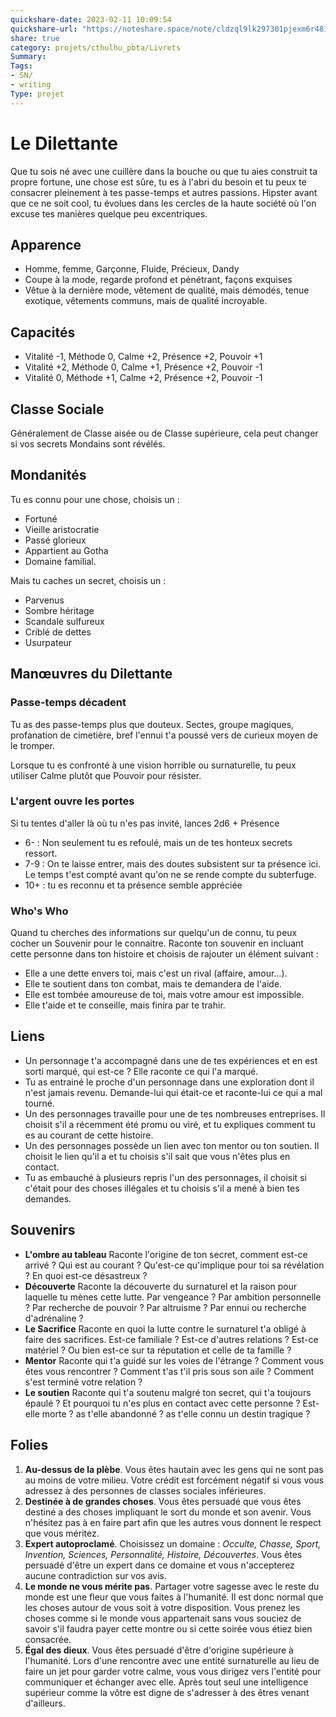 ```yaml
---
quickshare-date: 2023-02-11 10:09:54
quickshare-url: "https://noteshare.space/note/cldzql9lk297301pjexm6r481#3NGEzCCsYTrIXZLmhlF9ckYQQsnrhCHXhwkRfEwet7U"
share: true 
category: projets/cthulhu_pbta/Livrets
Summary: 
Tags:
- SN/
- writing
Type: projet
---
```

# Le Dilettante

Que tu sois né avec une cuillère dans la bouche ou que tu aies construit ta propre fortune, une chose est sûre, tu es à l'abri du besoin et tu peux te consacrer pleinement à tes passe-temps et autres passions. Hipster avant que ce ne soit cool, tu évolues dans les cercles de la haute société où l'on excuse tes manières quelque peu excentriques.

## Apparence

- Homme, femme, Garçonne, Fluide, Précieux, Dandy
- Coupe à la mode, regarde profond et pénétrant, façons exquises
- Vêtue à la dernière mode, vêtement de qualité, mais démodés, tenue exotique, vêtements communs, mais de qualité incroyable.

## Capacités

- Vitalité -1, Méthode 0, Calme +2, Présence +2, Pouvoir +1
- Vitalité +2, Méthode 0, Calme +1, Présence +2, Pouvoir -1
- Vitalité 0, Méthode +1, Calme +2, Présence +2, Pouvoir -1

## Classe Sociale

Généralement de Classe aisée ou de Classe supérieure, cela peut changer si vos secrets Mondains sont révélés.

## Mondanités

Tu es connu pour une chose, choisis un :

- Fortuné
- Vieille aristocratie
- Passé glorieux
- Appartient au Gotha
- Domaine familial.

Mais tu caches un secret, choisis un :

- Parvenus
- Sombre héritage
- Scandale sulfureux
- Criblé de dettes
- Usurpateur

## Manœuvres du Dilettante

### Passe-temps décadent

Tu as des passe-temps plus que douteux. Sectes, groupe magiques, profanation de cimetière, bref l'ennui t'a poussé vers de curieux moyen de le tromper.

Lorsque tu es confronté à une vision horrible ou surnaturelle, tu peux utiliser Calme plutôt que Pouvoir pour résister.

### L'argent ouvre les portes

Si tu tentes d'aller là où tu n'es pas invité, lances 2d6 + Présence

- 6- : Non seulement tu es refoulé, mais un de tes honteux secrets ressort.
- 7-9 : On te laisse entrer, mais des doutes subsistent sur ta présence ici. Le temps t'est compté avant qu'on ne se rende compte du subterfuge.
- 10+ : tu es reconnu et ta présence semble appréciée

### Who's Who

Quand tu cherches des informations sur quelqu'un de connu, tu peux cocher un Souvenir pour le connaitre.
Raconte ton souvenir en incluant cette personne dans ton histoire et choisis de rajouter un élément suivant :

- Elle a une dette envers toi, mais c'est un rival (affaire, amour…).
- Elle te soutient dans ton combat, mais te demandera de l'aide.
- Elle est tombée amoureuse de toi, mais votre amour est impossible.
- Elle t'aide et te conseille, mais finira par te trahir.

## Liens

- Un personnage t'a accompagné dans une de tes expériences et en est sorti marqué, qui est-ce ? Elle raconte ce qui l'a marqué.
- Tu as entrainé le proche d'un personnage dans une exploration dont il n'est jamais revenu. Demande-lui qui était-ce et raconte-lui ce qui a mal tourné.
- Un des personnages travaille pour une de tes nombreuses entreprises. Il choisit s'il a récemment été promu ou viré, et tu expliques comment tu es au courant de cette histoire.
- Un des personnages possède un lien avec ton mentor ou ton soutien. Il choisit le lien qu'il a et tu choisis s'il sait que vous n'êtes plus en contact.
- Tu as embauché à plusieurs repris l'un des personnages, il choisit si c'était pour des choses illégales et tu choisis s'il a mené à bien tes demandes.

## Souvenirs

- **L'ombre au tableau**
Raconte l'origine de ton secret, comment est-ce arrivé ? Qui est au courant ? Qu'est-ce qu'implique pour toi sa révélation ? En quoi est-ce désastreux ?
- **Découverte**
Raconte la découverte du surnaturel et la raison pour laquelle tu mènes cette lutte. Par vengeance ? Par ambition personnelle ? Par recherche de pouvoir ? Par altruisme ? Par ennui ou recherche d'adrénaline ?
- **Le Sacrifice**
Raconte en quoi la lutte contre le surnaturel t'a obligé à faire des sacrifices. Est-ce familiale ? Est-ce d'autres relations ? Est-ce matériel ? Ou bien est-ce sur ta réputation et celle de ta famille ?
- **Mentor**
  Raconte qui t'a guidé sur les voies de l'étrange ? Comment vous êtes vous rencontrer ? Comment t'as t'il pris sous son aile ? Comment s'est terminé votre relation ?
- **Le soutien**
  Raconte qui t'a soutenu malgré ton secret, qui t'a toujours épaulé ? Et pourquoi tu n'es plus en contact avec cette personne ? Est-elle morte ? as t'elle abandonné ? as t'elle connu un destin tragique ?

## Folies

1. **Au-dessus de la plèbe**.
Vous êtes hautain avec les gens qui ne sont pas au moins de votre milieu. Votre crédit est forcément négatif si vous vous adressez à des personnes de classes sociales inférieures.
2. **Destinée à de grandes choses**.
Vous êtes persuadé que vous êtes destiné a des choses impliquant le sort du monde et son avenir. Vous n'hésitez pas à en faire part afin que les autres vous donnent le respect que vous méritez.
3. **Expert autoproclamé**.
Choisissez un domaine : _Occulte, Chasse, Sport, Invention, Sciences, Personnalité, Histoire, Découvertes_. Vous êtes persuadé d'être un expert dans ce domaine et vous n'accepterez aucune contradiction sur vos avis.
4. **Le monde ne vous mérite pas**.
Partager votre sagesse avec le reste du monde est une fleur que vous faites à l'humanité. Il est donc normal que les choses autour de vous soit à votre disposition. Vous prenez les choses comme si le monde vous appartenait sans vous souciez de savoir s'il faudra payer cette montre ou si cette soirée vous étiez bien consacrée.
5. **Égal des dieux**.
Vous êtes persuadé d'être d'origine supérieure à l'humanité. Lors d'une rencontre avec une entité surnaturelle au lieu de faire un jet pour garder votre calme, vous vous dirigez vers l'entité pour communiquer et échanger avec elle. Après tout seul une intelligence supérieur comme la vôtre est digne de s'adresser à des êtres venant d'ailleurs.
